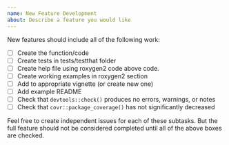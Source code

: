 ```yaml
---
name: New Feature Development
about: Describe a feature you would like
---
```


New features should include all of the following work:

* [ ] Create the function/code 
* [ ] Create tests in tests/testthat folder
* [ ] Create help file using roxygen2 code above code.
* [ ] Create working examples in roxygen2 section
* [ ] Add to appropriate vignette (or create new one)
* [ ] Add example README
* [ ] Check that `devtools::check()` produces no errors, warnings, or notes
* [ ] Check that `covr::package_coverage()` has not significantly decreased

Feel free to create independent issues for each of these subtasks. But the full feature should not be considered completed until all of the above boxes are checked.
